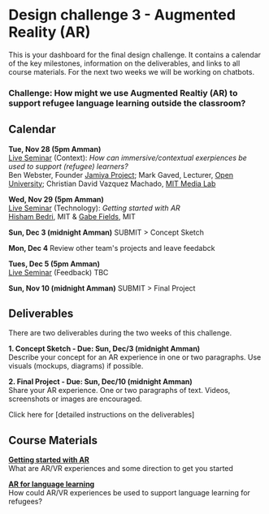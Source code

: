 # Design challenge 3 - Augmented Reality (AR)

This is your dashboard for the final design challenge. It contains a calendar of the key milestones, information on the deliverables, and links to all course materials. For the next two weeks we will be working on chatbots. 

### Challenge: How might we use Augmented Realtiy (AR) to support refugee language learning outside the classroom? 

## Calendar

**Tue, Nov 28 (5pm Amman)**  
[Live Seminar](https://unhangout.media.mit.edu/event/rla/) (Context): *How can immersive/contextual exerpiences be used to support (refugee) learners?*  
Ben Webster, Founder [Jamiya Project](https://www.jamiya.org/); Mark Gaved, Lecturer, [Open University](https://iet.open.ac.uk/people/mark.gaved); Christian David Vazquez Machado, [MIT Media Lab](https://www.media.mit.edu/people/cdvm/overview/)

**Wed, Nov 29 (5pm Amman)**  
[Live Seminar](https://unhangout.media.mit.edu/event/rla/) (Technology): *Getting started with AR*  
[Hisham Bedri](https://researchonabudget.wordpress.com/), MIT & [Gabe Fields](https://www.gabefields.me/), MIT 

**Sun, Dec 3 (midnight Amman)**
SUBMIT > Concept Sketch

**Mon, Dec 4**
Review other team's projects and leave feedabck 

**Tues, Dec 5 (5pm Amman)**  
[Live Seminar](https://unhangout.media.mit.edu/event/rla/) (Feedback)
TBC

**Sun, Nov 10 (midnight Amman)**
SUBMIT > Final Project

## Deliverables 

There are two deliverables during the two weeks of this challenge. 

**1. Concept Sketch - Due: Sun, Dec/3 (midnight Amman)**  
Describe your concept for an AR experience in one or two paragraphs. Use visuals (mockups, diagrams) if possible. 

**2. Final Project - Due: Sun, Dec/10 (midnight Amman)**  
Share your AR experience. One or two paragraphs of text. Videos, screenshots or images are encouraged. 

Click here for [detailed instructions on the deliverables]

## Course Materials

**[Getting started with AR](https://gitlab.refugeelearning.site/rla/course-central/blob/master/challenge3/gettingstartedAR.md)**<br>
What are AR/VR experiences and some direction to get you started

**[AR for language learning](https://gitlab.refugeelearning.site/rla/course-central/blob/master/challenge3/ARforlanguagelearning.md)**<br>
How could AR/VR experiences be used to support language learning for refugees? 
